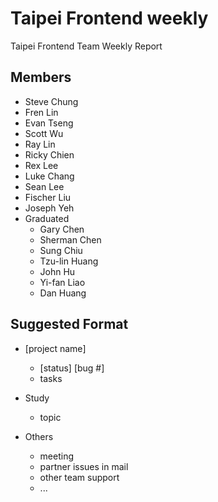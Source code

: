 Taipei Frontend weekly
==============

Taipei Frontend Team Weekly Report

Members
-------
* Steve Chung
* Fren Lin
* Evan Tseng
* Scott Wu
* Ray Lin
* Ricky Chien
* Rex Lee
* Luke Chang
* Sean Lee
* Fischer Liu
* Joseph Yeh
* Graduated
  - Gary Chen
  - Sherman Chen
  - Sung Chiu
  - Tzu-lin Huang
  - John Hu
  - Yi-fan Liao
  - Dan Huang

Suggested Format
------
* [project name]
  - [status] [bug #]
  - tasks

* Study
  - topic

* Others
  - meeting
  - partner issues in mail
  - other team support
  - ...
